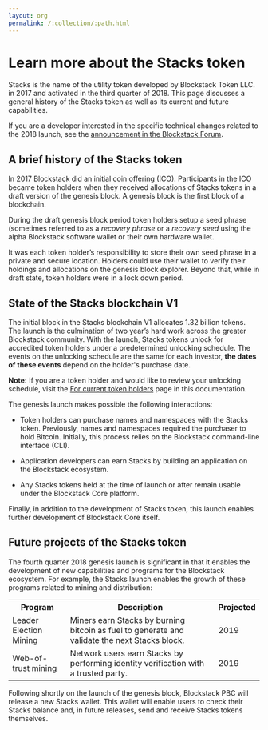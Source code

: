 ```yaml
---
layout: org
permalink: /:collection/:path.html
---
```

# Learn more about the Stacks token

Stacks is the name of the utility token developed by Blockstack Token LLC. in 2017
and activated in the third quarter of 2018. This page discusses a general
history of the Stacks token as well as its current and future capabilities.

If you are a developer interested in the specific technical changes related to
the 2018 launch, see the [announcement in the Blockstack Forum](#).

## A brief history of the Stacks token

In 2017 Blockstack did an initial coin offering (ICO). Participants in the ICO
became token holders when they received allocations of Stacks tokens in a draft
version of the genesis block. A genesis block is the first block of a
blockchain.

During the draft genesis block period token holders setup a seed phrase
(sometimes referred to as a _recovery phrase_ or a _recovery seed_ using the
alpha Blockstack software wallet or their own hardware wallet.

It was each token holder’s responsibility to store their own seed phrase in a
private and secure location. Holders could use their wallet to verify their
holdings and allocations on the genesis block explorer. Beyond that, while in
draft state, token holders were in a lock down period.

## State of the Stacks blockchain V1

The initial block in the Stacks blockchain V1 allocates 1.32 billion
tokens. The launch is the culmination of two year’s hard work across the greater
Blockstack community. With the launch, Stacks tokens unlock for accredited token
holders under a predetermined unlocking schedule. The events on the unlocking
schedule are the same for each investor, **the dates of these events** depend on the
holder's purchase date.

<div class="uk-alert-success" uk-alert><b>Note:</b> If you are a token holder
and would like to review your unlocking schedule, visit the <a
href="tokenholders.html">For current token holders</a> page in this
documentation.</div>

The genesis launch makes possible the following interactions:

* Token holders can purchase names and namespaces with the Stacks token. Previously, names and namespaces required the purchaser to hold Bitcoin. Initially, this process relies on the Blockstack command-line interface (CLI).

* Application developers can earn Stacks by building an application on the Blockstack ecosystem.

* Any Stacks tokens held at the time of launch or after remain usable under the Blockstack Core platform.

Finally, in addition to the development of Stacks token, this launch enables
further development of Blockstack Core itself.

## Future projects of the Stacks token

The fourth quarter 2018 genesis launch is significant in that it enables the
development of new capabilities and programs for the Blockstack ecosystem. For
example, the Stacks launch enables the growth of these programs related to
mining and distribution:


<table class="uk-table">
  <tr>
    <th>Program</th>
    <th>Description</th>
    <th>Projected</th>
  </tr>
  <tr>
    <td>Leader Election Mining</td>
    <td>Miners earn Stacks by burning bitcoin as fuel to generate and validate the next Stacks block.</td>
    <td>2019</td>
  </tr>
  <tr>
    <td>Web-of-trust mining</td>
    <td>Network users earn Stacks by performing identity verification with a trusted party.</td>
    <td>2019</td>
  </tr>
</table>

Following shortly on the launch of the genesis block, Blockstack PBC will
release a new Stacks wallet. This wallet will enable users to check their Stacks
balance and, in future releases, send and receive Stacks tokens themselves.
